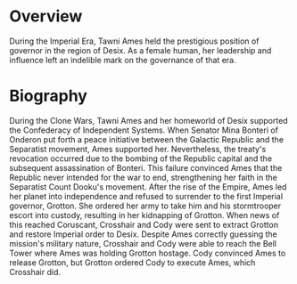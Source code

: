 # Overview

During the Imperial Era, Tawni Ames held the prestigious position of governor in the region of Desix.
As a female human, her leadership and influence left an indelible mark on the governance of that era.

# Biography

During the Clone Wars, Tawni Ames and her homeworld of Desix supported the Confederacy of Independent Systems.
When Senator Mina Bonteri of Onderon put forth a peace initiative between the Galactic Republic and the Separatist movement, Ames supported her.
Nevertheless, the treaty's revocation occurred due to the bombing of the Republic capital and the subsequent assassination of Bonteri.
This failure convinced Ames that the Republic never intended for the war to end, strengthening her faith in the Separatist Count Dooku's movement.
After the rise of the Empire, Ames led her planet into independence and refused to surrender to the first Imperial governor, Grotton.
She ordered her army to take him and his stormtrooper escort into custody, resulting in her kidnapping of Grotton.
When news of this reached Coruscant, Crosshair and Cody were sent to extract Grotton and restore Imperial order to Desix.
Despite Ames correctly guessing the mission's military nature, Crosshair and Cody were able to reach the Bell Tower where Ames was holding Grotton hostage.
Cody convinced Ames to release Grotton, but Grotton ordered Cody to execute Ames, which Crosshair did.
